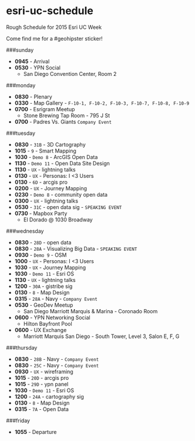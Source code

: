 # esri-uc-schedule
Rough Schedule for 2015 Esri UC Week

Come find me for a #geohipster sticker!

###sunday  
* **0945** - Arrival  
* **0530** - YPN Social  
  * San Diego Convention Center, Room 2  

###monday  
* **0830** - Plenary  
* **0330** - Map Gallery - `F-10-1, F-10-2, F-10-3, F-10-7, F-10-8, F-10-9`
* **0700** - Esrigram Meetup    
  * Stone Brewing Tap Room - 795 J St  
* **0700** - Padres Vs. Giants  `Company Event`  

###tuesday  
* **0830** - `31B` - 3D Cartography     
* **1015** - `9` - Smart Mapping    
* **1030** - `Demo 8` - ArcGIS Open Data 
* **1130** - `Demo 11` - Open Data Site Design  
* **1130** - `UX` - lightning talks     
* **0130** - `UX` - Personas: I <3 Users   
* **0130** - `6D` - arcgis pro     
* **0200** - `UX` - Journey Mapping   
* **0230** - `Demo 8` - community open data     
* **0300** - `UX` - lightning talks     
* **0530** - `31C` - open data sig - `SPEAKING EVENT`  
* **0730** - Mapbox Party      
  * El Dorado @ 1030 Broadway  


###wednesday  
* **0830** - `28D` - open data
* **0830** - `28A` - Visualizing Big Data - `SPEAKING EVENT`   
* **0930** - `Demo 9` - OSM    
* **1000** - `UX` - Personas: I <3 Users       
* **1030** - `UX` - Journey Mapping    
* **1030** - `Demo 11` - Esri OS       
* **1130** - `UX` - lightning talks      
* **1200** - `30A` - gistribe sig    
* **0130** - `8` - Map Design       
* **0315** - `28A` - Navy - `Company Event`  
* **0530** - GeoDev Meetup        
  * San Diego Marriott Marquis & Marina - Coronado Room      
* **0600** - YPN Networking Social        
  * Hilton Bayfront Pool  
* **0600** - UX Exchange  
  * Marriott Marquis San Diego - South Tower, Level 3, Salon E, F, G    

###thursday  
* **0830** - `28B` - Navy - `Company Event` 
* **0830** - `25C` - Navy - `Company Event` 
* **0930** - `UX` - wireframing     
* **1015** - `20D` - arcgis pro       
* **1015** - `29D` - ypn panel      
* **1030** - `Demo 11` - Esri OS       
* **1200** - `24A` - cartography sig     
* **0130** - `8` - Map Design       
* **0315** - `7A` - Open Data  

###friday  
* **1055** - Departure    
